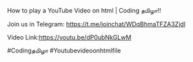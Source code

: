 How to play a YouTube Video on html | Coding தமிழா!!


Join us in Telegram: https://t.me/joinchat/WDqBhmaTFZA3Zjdl


Video Link:https://youtu.be/dP0ubNkGLwM




#Codingதமிழா #Youtubevideoonhtmlfile
